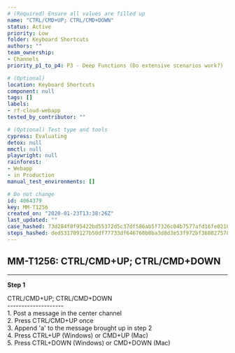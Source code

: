 ```yaml
---
# (Required) Ensure all values are filled up
name: "CTRL/CMD+UP; CTRL/CMD+DOWN"
status: Active
priority: Low
folder: Keyboard Shortcuts
authors: ""
team_ownership: 
- Channels
priority_p1_to_p4: P3 - Deep Functions (Do extensive scenarios work?)

# (Optional)
location: Keyboard Shortcuts
component: null
tags: []
labels: 
- rf-cloud-webapp
tested_by_contributor: ""

# (Optional) Test type and tools
cypress: Evaluating
detox: null
mmctl: null
playwright: null
rainforest: 
- Webapp
- in Production
manual_test_environments: []

# Do not change
id: 4064379
key: MM-T1256
created_on: "2020-01-23T13:38:26Z"
last_updated: ""
case_hashed: 73d284f8f95422bd55372d5c37df586ab5f7326c04b7577afd16fe0218bf72c376ed9947f4896eb4e27464a144aa15fb
steps_hashed: ded531709127b50df77733df646760b0ba3d8d3e53f972bf3688275784e5f5a1decd93f0ed7a33aa29ab07e58d220a38
---
```


<!-- (Auto-generated) Based on frontmatter's "key" and "name" -->

## MM-T1256: CTRL/CMD+UP; CTRL/CMD+DOWN

---

**Step 1**

CTRL/CMD+UP; CTRL/CMD+DOWN\
\--------------------\
1\. Post a message in the center channel\
2\. Press CTRL/CMD+UP once\
3\. Append 'a' to the message brought up in step 2\
4\. Press CTRL+UP (Windows) or CMD+UP (Mac)\
5\. Press CTRL+DOWN (Windows) or CMD+DOWN (Mac)
